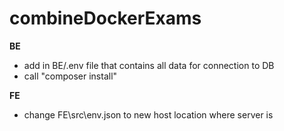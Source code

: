 # combineDockerExams

**BE**
- add in BE/.env file that contains all data for connection to DB
- call "composer install"

**FE**
- change FE\src\env.json to new host location where server is
